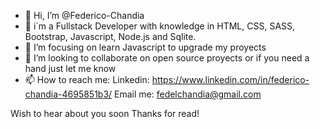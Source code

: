 - 👋 Hi, I’m @Federico-Chandia
- 👀 i`m a Fullstack Developer with knowledge in HTML, CSS, SASS, Bootstrap, Javascript, Node.js and Sqlite.
- 🌱 I’m focusing on learn Javascript to upgrade my proyects
- 💞️ I’m looking to collaborate on open source proyects or if you need a hand just let me know
- 📫 How to reach me:
Linkedin: https://www.linkedin.com/in/federico-chandia-4695851b3/
Email me: fedelchandia@gmail.com

Wish to hear about you soon
Thanks for read!

<!---
Federico-Chandia/Federico-Chandia is a ✨ special ✨ repository because its `README.md` (this file) appears on your GitHub profile.
You can click the Preview link to take a look at your changes.
--->
